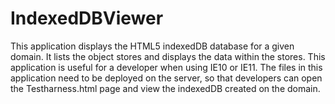 IndexedDBViewer
===============

This application displays the HTML5 indexedDB database for a given domain. 
It lists the object stores and displays the data within the stores. 
This application is useful for a developer when using IE10 or IE11.
The files in this application need to be deployed on the server, so that developers can open the Testharness.html page and view the indexedDB created on the domain.
